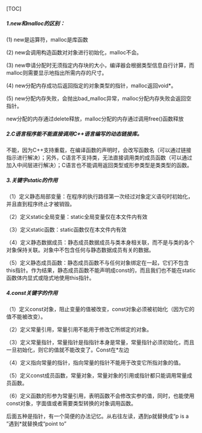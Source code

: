 [TOC]

##### 1.new和malloc的区别：

(1)  new是运算符，malloc是库函数

(2)  new会调用构造函数对对象进行初始化，malloc不会。

(3)  new申请分配时无须指定内存块的大小，编译器会根据类型信息自行计算，而malloc则需要显示地指出所需内存的尺寸。

(4)  new分配内存成功后返回指定的对象类型的指针，malloc返回void*。

(5)  new分配内存失败，会抛出bad_malloc异常，malloc分配内存失败会返回空指针。

new分配的内存通过delete释放，malloc分配的内存通过调用free()函数释放

##### 2.C语言程序能不能直接调用C++语言编写的动态链接库。

不能，因为C++支持重载，在编译函数的声明时，会改写函数名（可以通过链接指示进行解决）；另外，C语言不支持类，无法直接调用类的成员函数（可以通过加入中间层进行解决）；C语言也不能调用返回类型或形参类型是类类型的函数。

##### 3.关键字static的作用

（1）定义静态局部变量：在程序的执行路径第一次经过对象定义语句时初始化，并且直到程序终止才被销毁。

（2）定义static全局变量：static全局变量仅在本文件内有效

（3）定义static函数：static函数仅在本文件内有效

（4）定义静态数据成员：静态成员数据成员与类本身相关联，而不是与类的各个对象保持关联。对象中不包含任何与静态数据成员有关的数据。

（5）定义静态成员函数：静态成员函数不与任何对象绑定在一起，它们不包含this指针。作为结果，静态成员函数不能声明成const的，而且我们也不能在static函数体内显式或隐式地使用this指针。

##### 4.const关键字的作用

（1）定义const对象，阻止变量的值被改变，const对象必须被初始化（因为它的值不能被改变）。

（2）定义常量引用，常量引用不能用于修改它所绑定的对象。

（3）定义常量指针，常量指针是指指针本身是常量，常量指针必须初始化，而且一旦初始化，则它的值就不能改变了。Const在*左边

（4）定义指向常量的指针，指向常量的指针不能用于改变它所指对象的值。

（5）定义const成员函数，常量对象，常量对象的引用或指针都只能调用常量成员函数。

（6）定义函数的形参为常量引用，表明函数不会修改实参的值，同时，也能使用const对象，字面值或者需要类型转换的对象调用函数。

后面五种是指针，有一个简便的办法记忆。从右往左读，遇到p就替换成“p is a ”遇到*就替换成“point to”